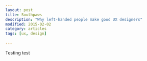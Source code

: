 ```yaml
---
layout: post
title: Southpaws
description: "Why left-handed people make good UX designers"
modified: 2015-02-02
category: articles
tags: [ux, design]
 
---
```

<p>Testing test </p> 




